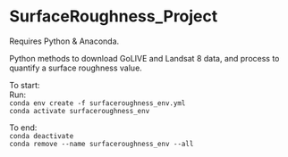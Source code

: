 # SurfaceRoughness_Project
Requires Python & Anaconda.

Python methods to download GoLIVE and Landsat 8 data, and process to quantify a surface roughness value.

  To start:  
  Run:  
  ```conda env create -f surfaceroughness_env.yml```  
  ```conda activate surfaceroughness_env```  

  To end:  
  ```conda deactivate```  
  ```conda remove --name surfaceroughness_env --all```  
